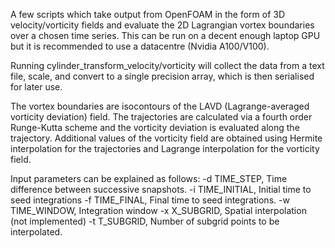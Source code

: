 A few scripts which take output from OpenFOAM in the form of 3D velocity/vorticity
fields and evaluate the 2D Lagrangian vortex boundaries over a chosen time series.
This can be run on a decent enough laptop GPU but it is recommended to use a datacentre
(Nvidia A100/V100).

Running cylinder_transform_velocity/vorticity will collect the data from a text
file, scale, and convert to a single precision array, which is then serialised
for later use.

The vortex boundaries are isocontours of the LAVD (Lagrange-averaged vorticity 
deviation) field. The trajectories are calculated via a fourth order Runge-Kutta
scheme and the vorticity deviation is evaluated along the trajectory. Additional
values of the vorticity field are obtained using Hermite interpolation for the 
trajectories and Lagrange interpolation for the vorticity field.

Input parameters can be explained as follows:
  -d TIME_STEP, Time difference between successive snapshots.
  -i TIME_INITIAL, Initial time to seed integrations
  -f TIME_FINAL, Final time to seed integrations.
  -w TIME_WINDOW, Integration window
  -x X_SUBGRID, Spatial interpolation (not implemented)
  -t T_SUBGRID, Number of subgrid points to be interpolated.
